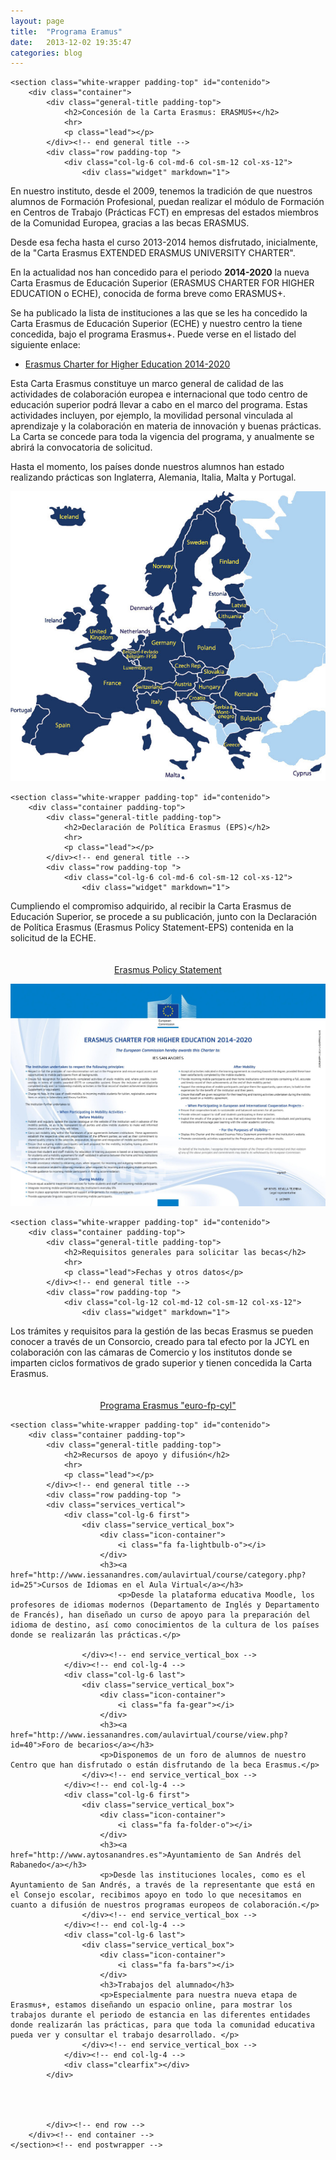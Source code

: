 ```yaml
---
layout: page
title:  "Programa Eramus"
date:   2013-12-02 19:35:47
categories: blog
---
```



<style>
</style>


<div markdown="0">


	<section class="white-wrapper padding-top" id="contenido">
		<div class="container">
        	<div class="general-title padding-top">
            	<h2>Concesión de la Carta Erasmus: ERASMUS+</h2>
                <hr>
                <p class="lead"></p>
            </div><!-- end general title -->		
	    	<div class="row padding-top ">
	            <div class="col-lg-6 col-md-6 col-sm-12 col-xs-12">
	                <div class="widget" markdown="1">

<p>En nuestro instituto, desde el 2009, tenemos la tradición de que nuestros alumnos de Formación Profesional, puedan realizar el módulo de Formación en Centros de Trabajo (Prácticas FCT) en empresas del estados miembros de la Comunidad Europea, gracias a las becas ERASMUS.</p>

<p>Desde esa fecha hasta el curso 2013-2014 hemos disfrutado, inicialmente, de la &quot;Carta Erasmus EXTENDED ERASMUS UNIVERSITY CHARTER&quot;.</p>

<p>En la actualidad nos han concedido para el periodo <strong>2014-2020</strong> la nueva Carta Erasmus de Educación Superior (ERASMUS CHARTER FOR HIGHER EDUCATION o ECHE), conocida de forma breve como ERASMUS+.</p>

<p>Se ha publicado la lista de instituciones a las que se les ha concedido la Carta Erasmus de Educación Superior (ECHE) y nuestro centro la tiene concedida, bajo el programa Erasmus+. Puede verse en el listado del siguiente enlace:</p>

<ul>
	<li><a href="http://eacea.ec.europa.eu/funding/2014/call_he_charter_en.php">Erasmus Charter for Higher Education 2014-2020</a></li>
</ul>

<p>Esta Carta Erasmus constituye un marco general de calidad de las actividades de colaboración europea e internacional que todo centro de educación superior podrá llevar a cabo en el marco del programa. Estas actividades incluyen, por ejemplo, la movilidad personal vinculada al aprendizaje y la colaboración en materia de innovación y buenas prácticas. La Carta se concede para toda la vigencia del programa, y anualmente se abrirá la convocatoria de solicitud.</p>

<p>Hasta el momento, los países donde nuestros alumnos han estado realizando prácticas son Inglaterra, Alemania, Italia, Malta y Portugal.</p>
	                    
</div><!-- end widget -->
	            </div><!-- end col-lg-6 -->
	        	<div class="col-lg-6 col-md-6 col-sm-12 col-xs-12">
					<img src="/imagenes/eumap.jpg" class="img-responsive" alt=""></li>
				</div>
			</div><!-- end row -->
		</div><!-- end container -->
	</section><!-- end postwrapper -->







	<section class="white-wrapper padding-top" id="contenido">
		<div class="container padding-top">
        	<div class="general-title padding-top">
            	<h2>Declaración de Política Erasmus (EPS)</h2>
                <hr>
                <p class="lead"></p>
            </div><!-- end general title -->		
	    	<div class="row padding-top ">
	            <div class="col-lg-6 col-md-6 col-sm-12 col-xs-12">
	                <div class="widget" markdown="1">

<p>Cumpliendo el compromiso adquirido, al recibir la Carta Erasmus de Educación Superior, se procede a su publicación, junto con la Declaración de Política Erasmus (Erasmus Policy Statement-EPS) contenida en la solicitud de la ECHE.</p>

<p style="text-align: center;padding-top:20px"><a class="btn btn-default" href="https://drive.google.com/file/d/0BwMgXZ83HVDldEYybUR4bjJGQVk/edit?usp=sharing">Erasmus Policy Statement</a></p>
	                    
</div><!-- end widget -->
	            </div><!-- end col-lg-6 -->
	        	<div class="col-lg-6 col-md-6 col-sm-12 col-xs-12">
					<a class="btn btn-default" href="/imagenes/ECHE.jpg"><img src="/imagenes/ECHE.jpg" class="img-responsive"></a>
				</div>
			</div><!-- end row -->
		</div><!-- end container -->
	</section><!-- end postwrapper -->








	<section class="white-wrapper padding-top" id="contenido">
		<div class="container padding-top">
        	<div class="general-title padding-top">
            	<h2>Requisitos generales para solicitar las becas</h2>
                <hr>
                <p class="lead">Fechas y otros datos</p>
            </div><!-- end general title -->		
	    	<div class="row padding-top ">
	            <div class="col-lg-12 col-md-12 col-sm-12 col-xs-12">
	                <div class="widget" markdown="1">

<p>Los trámites y requisitos para la gestión de las becas Erasmus se pueden conocer a través de un Consorcio, creado para tal efecto por la JCYL en colaboración con las cámaras de Comercio y los institutos donde se imparten ciclos formativos de grado superior y tienen concedida la Carta Erasmus.</p>

<p style="text-align: center; padding-top: 20px"><a class="btn btn-default" href="http://www.erasmuscastillayleon.com/">Programa Erasmus &quot;euro-fp-cyl&quot;</a></p>
	                    
</div><!-- end widget -->
	            </div><!-- end col-lg-6 -->
			</div><!-- end row -->
		</div><!-- end container -->
	</section><!-- end postwrapper -->







	<section class="white-wrapper padding-top" id="contenido">
		<div class="container padding-top">
        	<div class="general-title padding-top">
            	<h2>Recursos de apoyo y difusión</h2>
                <hr>
                <p class="lead"></p>
            </div><!-- end general title -->		
	    	<div class="row padding-top ">
			<div class="services_vertical">
                <div class="col-lg-6 first">
                    <div class="service_vertical_box">
                        <div class="icon-container">
                            <i class="fa fa-lightbulb-o"></i>
                        </div>
                        <h3><a href="http://www.iessanandres.com/aulavirtual/course/category.php?id=25">Cursos de Idiomas en el Aula Virtual</a></h3>
							<p>Desde la plataforma educativa Moodle, los profesores de idiomas modernos (Departamento de Inglés y Departamento de Francés), han diseñado un curso de apoyo para la preparación del idioma de destino, así como conocimientos de la cultura de los países donde se realizarán las prácticas.</p>
					
                    </div><!-- end service_vertical_box -->
                </div><!-- end col-lg-4 -->
                <div class="col-lg-6 last">
                    <div class="service_vertical_box">
                        <div class="icon-container">
                            <i class="fa fa-gear"></i>
                        </div>
                        <h3><a href="http://www.iessanandres.com/aulavirtual/course/view.php?id=40">Foro de becarios</a></h3>
						<p>Disponemos de un foro de alumnos de nuestro Centro que han disfrutado o están disfrutando de la beca Erasmus.</p>
                    </div><!-- end service_vertical_box -->
                </div><!-- end col-lg-4 -->
                <div class="col-lg-6 first">
                    <div class="service_vertical_box">
                        <div class="icon-container">
                            <i class="fa fa-folder-o"></i>
                        </div>
                        <h3><a href="http://www.aytosanandres.es">Ayuntamiento de San Andrés del Rabanedo</a></h3>
						<p>Desde las instituciones locales, como es el Ayuntamiento de San Andrés, a través de la representante que está en el Consejo escolar, recibimos apoyo en todo lo que necesitamos en cuanto a difusión de nuestros programas europeos de colaboración.</p>
                    </div><!-- end service_vertical_box -->
                </div><!-- end col-lg-4 -->
                <div class="col-lg-6 last">
                    <div class="service_vertical_box">
                        <div class="icon-container">
                            <i class="fa fa-bars"></i>
                        </div>
                        <h3>Trabajos del alumnado</h3>
						<p>Especialmente para nuestra nueva etapa de Erasmus+, estamos diseñando un espacio online, para mostrar los trabajos durante el periodo de estancia en las diferentes entidades donde realizarán las prácticas, para que toda la comunidad educativa pueda ver y consultar el trabajo desarrollado. </p>
                    </div><!-- end service_vertical_box -->
                </div><!-- end col-lg-4 -->
                <div class="clearfix"></div>
            </div>




			</div><!-- end row -->
		</div><!-- end container -->
	</section><!-- end postwrapper -->



</div>
